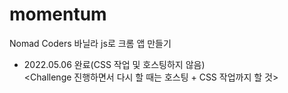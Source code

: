 # momentum
Nomad Coders 바닐라 js로 크롬 앱 만들기 <br>
- 2022.05.06 완료(CSS 작업 및 호스팅하지 않음) <br>
<Challenge 진행하면서 다시 할 때는 호스팅 + CSS 작업까지 할 것>
